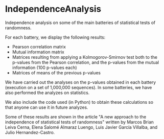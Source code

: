 # IndependenceAnalysis

Independence analysis on some of the main batteries of statistical tests of randomness.

For each battery, we display the following results:
- Pearson correlation matrix
- Mutual information matrix
- Matrices resulting from applying a Kolmogorov-Smirnov test both to the p-values from the Pearson correlation, and the p-values from the mutual information (100 p-values each)
- Matrices of means of the previous p-values

We have carried out the analyses on the p-values obtained in each battery (execution on a set of 1,000,000 sequences). In some batteries, we have also performed the analyzes on statistics.

We also include the code used (in Python) to obtain these calculations so that anyone can use it in future analyzes.

Some of these results are shown in the article "A new approach to the independence of statistical tests of randomness" written by Marcos Brian Leiva Cerna, Elena Salomé Almaraz Luengo, Luis Javier García Villalba, and Julio Hernandez-Castro.
